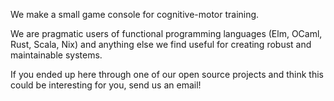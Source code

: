 We make a small game console for cognitive-motor training.

We are pragmatic users of functional programming languages (Elm, OCaml, Rust, Scala, Nix) and anything else we find useful for creating robust and maintainable systems.

If you ended up here through one of our open source projects and think this could be interesting for you, send us an email!
